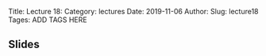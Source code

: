 Title: Lecture 18:
Category: lectures
Date: 2019-11-06
Author: 
Slug: lecture18
Tages: ADD TAGS HERE


## Slides